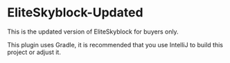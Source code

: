 # EliteSkyblock-Updated
This is the updated version of EliteSkyblock for buyers only.

This plugin uses Gradle, it is recommended that you use IntelliJ to build this project or adjust it.
